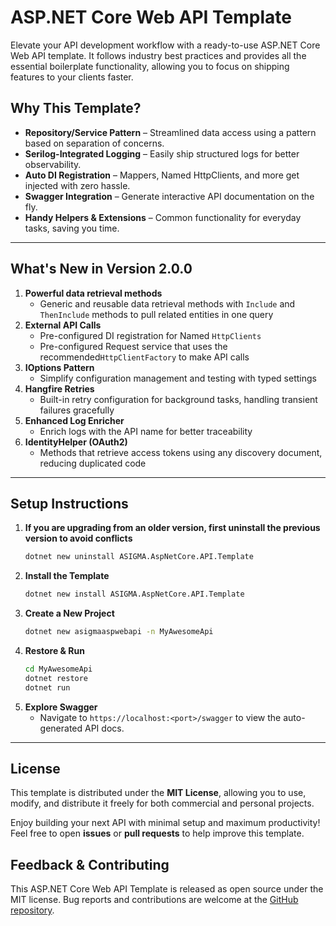 # ASP.NET Core Web API Template

Elevate your API development workflow with a ready-to-use ASP.NET Core Web API template. It follows industry best practices and provides all the essential boilerplate functionality, allowing you to focus on shipping features to your clients faster.

## Why This Template?
- **Repository/Service Pattern** – Streamlined data access using a pattern based on separation of concerns.
- **Serilog-Integrated Logging** – Easily ship structured logs for better observability.
- **Auto DI Registration** – Mappers, Named HttpClients, and more get injected with zero hassle.
- **Swagger Integration** – Generate interactive API documentation on the fly.
- **Handy Helpers & Extensions** – Common functionality for everyday tasks, saving you time.

---

## What's New in Version 2.0.0
1. **Powerful data retrieval methods**
    - Generic and reusable data retrieval methods with `Include` and `ThenInclude` methods to pull related entities in one query
2. **External API Calls**
    - Pre-configured DI registration for Named `HttpClients`
    - Pre-configured Request service that uses the recommended`HttpClientFactory` to make API calls
3. **IOptions Pattern**
    - Simplify configuration management and testing with typed settings
4. **Hangfire Retries**
    - Built-in retry configuration for background tasks, handling transient failures gracefully
5. **Enhanced Log Enricher**
    - Enrich logs with the API name for better traceability
6. **IdentityHelper (OAuth2)**
    - Methods that retrieve access tokens using any discovery document, reducing duplicated code

---

## Setup Instructions
1. **If you are upgrading from an older version, first uninstall the previous version to avoid conflicts**
   ```bash
   dotnet new uninstall ASIGMA.AspNetCore.API.Template
   ```
2. **Install the Template**
   ```bash
   dotnet new install ASIGMA.AspNetCore.API.Template
   ```
3. **Create a New Project**
   ```bash
   dotnet new asigmaaspwebapi -n MyAwesomeApi
   ```
4. **Restore & Run**
   ```bash
   cd MyAwesomeApi
   dotnet restore
   dotnet run
   ```
5. **Explore Swagger**
    - Navigate to `https://localhost:<port>/swagger` to view the auto-generated API docs.

---

## License
This template is distributed under the **MIT License**, allowing you to use, modify, and distribute it freely for both commercial and personal projects.

Enjoy building your next API with minimal setup and maximum productivity! Feel free to open **issues** or **pull requests** to help improve this template.

## Feedback & Contributing
This ASP.NET Core Web API Template is released as open source under the MIT license. Bug reports and contributions are welcome at the [GitHub repository](https://github.com/asigmatech/api-template).
